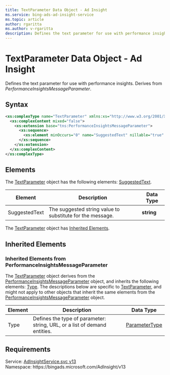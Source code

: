 ```yaml
---
title: TextParameter Data Object - Ad Insight
ms.service: bing-ads-ad-insight-service
ms.topic: article
author: rgaritta
ms.author: v-rgaritta
description: Defines the text parameter for use with performance insights.
---
```

# TextParameter Data Object - Ad Insight
Defines the text parameter for use with performance insights. Derives from *PerformanceInsightsMessageParameter*.

## Syntax
```xml
<xs:complexType name="TextParameter" xmlns:xs="http://www.w3.org/2001/XMLSchema">
  <xs:complexContent mixed="false">
    <xs:extension base="tns:PerformanceInsightsMessageParameter">
      <xs:sequence>
        <xs:element minOccurs="0" name="SuggestedText" nillable="true" type="xs:string" />
      </xs:sequence>
    </xs:extension>
  </xs:complexContent>
</xs:complexType>
```

## <a name="elements"></a>Elements

The [TextParameter](textparameter.md) object has the following elements: [SuggestedText](#suggestedtext).

|Element|Description|Data Type|
|-----------|---------------|-------------|
|<a name="suggestedtext"></a>SuggestedText|The suggested string value to substitute for the message.|**string**|

The [TextParameter](textparameter.md) object has [Inherited Elements](#inheritedelements).

## <a name="inheritedelements"></a>Inherited Elements

### <a name="inheritedelementsperformanceinsightsmessageparameter"></a>Inherited Elements from PerformanceInsightsMessageParameter
The [TextParameter](textparameter.md) object derives from the [PerformanceInsightsMessageParameter](performanceinsightsmessageparameter.md) object, and inherits the following elements: [Type](#type). The descriptions below are specific to [TextParameter](textparameter.md), and might not apply to other objects that inherit the same elements from the [PerformanceInsightsMessageParameter](performanceinsightsmessageparameter.md) object.  

|Element|Description|Data Type|
|-----------|---------------|-------------|
|<a name="type"></a>Type|Defines the type of parameter: string, URL, or a list of demand entities.|[ParameterType](parametertype.md)|

## Requirements
Service: [AdInsightService.svc v13](https://adinsight.api.bingads.microsoft.com/Api/Advertiser/AdInsight/v13/AdInsightService.svc)  
Namespace: https\://bingads.microsoft.com/AdInsight/v13  

